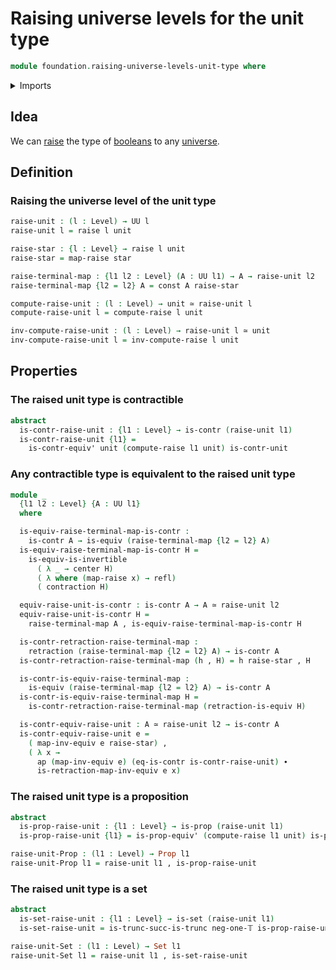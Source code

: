# Raising universe levels for the unit type

```agda
module foundation.raising-universe-levels-unit-type where
```

<details><summary>Imports</summary>

```agda
open import foundation.action-on-identifications-functions
open import foundation.dependent-pair-types
open import foundation.raising-universe-levels
open import foundation.unit-type
open import foundation.universe-levels

open import foundation-core.constant-maps
open import foundation-core.contractible-types
open import foundation-core.equivalences
open import foundation-core.identity-types
open import foundation-core.propositions
open import foundation-core.retractions
open import foundation-core.sets
open import foundation-core.truncated-types
open import foundation-core.truncation-levels
```

</details>

## Idea

We can [raise](foundation.raising-universe-levels.md) the type of
[booleans](foundation-core.booleans.md) to any
[universe](foundation.universe-levels.md).

## Definition

### Raising the universe level of the unit type

```agda
raise-unit : (l : Level) → UU l
raise-unit l = raise l unit

raise-star : {l : Level} → raise l unit
raise-star = map-raise star

raise-terminal-map : {l1 l2 : Level} (A : UU l1) → A → raise-unit l2
raise-terminal-map {l2 = l2} A = const A raise-star

compute-raise-unit : (l : Level) → unit ≃ raise-unit l
compute-raise-unit l = compute-raise l unit

inv-compute-raise-unit : (l : Level) → raise-unit l ≃ unit
inv-compute-raise-unit l = inv-compute-raise l unit
```

## Properties

### The raised unit type is contractible

```agda
abstract
  is-contr-raise-unit : {l1 : Level} → is-contr (raise-unit l1)
  is-contr-raise-unit {l1} =
    is-contr-equiv' unit (compute-raise l1 unit) is-contr-unit
```

### Any contractible type is equivalent to the raised unit type

```agda
module _
  {l1 l2 : Level} {A : UU l1}
  where

  is-equiv-raise-terminal-map-is-contr :
    is-contr A → is-equiv (raise-terminal-map {l2 = l2} A)
  is-equiv-raise-terminal-map-is-contr H =
    is-equiv-is-invertible
      ( λ _ → center H)
      ( λ where (map-raise x) → refl)
      ( contraction H)

  equiv-raise-unit-is-contr : is-contr A → A ≃ raise-unit l2
  equiv-raise-unit-is-contr H =
    raise-terminal-map A , is-equiv-raise-terminal-map-is-contr H

  is-contr-retraction-raise-terminal-map :
    retraction (raise-terminal-map {l2 = l2} A) → is-contr A
  is-contr-retraction-raise-terminal-map (h , H) = h raise-star , H

  is-contr-is-equiv-raise-terminal-map :
    is-equiv (raise-terminal-map {l2 = l2} A) → is-contr A
  is-contr-is-equiv-raise-terminal-map H =
    is-contr-retraction-raise-terminal-map (retraction-is-equiv H)

  is-contr-equiv-raise-unit : A ≃ raise-unit l2 → is-contr A
  is-contr-equiv-raise-unit e =
    ( map-inv-equiv e raise-star) ,
    ( λ x →
      ap (map-inv-equiv e) (eq-is-contr is-contr-raise-unit) ∙
      is-retraction-map-inv-equiv e x)
```

### The raised unit type is a proposition

```agda
abstract
  is-prop-raise-unit : {l1 : Level} → is-prop (raise-unit l1)
  is-prop-raise-unit {l1} = is-prop-equiv' (compute-raise l1 unit) is-prop-unit

raise-unit-Prop : (l1 : Level) → Prop l1
raise-unit-Prop l1 = raise-unit l1 , is-prop-raise-unit
```

### The raised unit type is a set

```agda
abstract
  is-set-raise-unit : {l1 : Level} → is-set (raise-unit l1)
  is-set-raise-unit = is-trunc-succ-is-trunc neg-one-𝕋 is-prop-raise-unit

raise-unit-Set : (l1 : Level) → Set l1
raise-unit-Set l1 = raise-unit l1 , is-set-raise-unit
```
